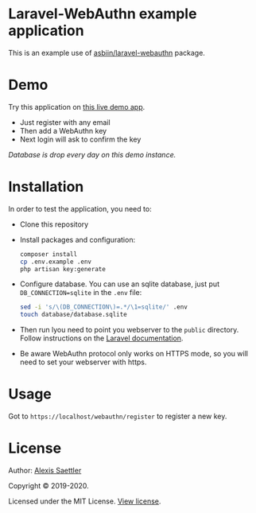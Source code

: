 Laravel-WebAuthn example application
====================================

This is an example use of [asbiin/laravel-webauthn](https://github.com/asbiin/laravel-webauthn) package.

# Demo

Try this application on [this live demo app](https://laravel-webauthn-example.herokuapp.com/).

- Just register with any email
- Then add a WebAuthn key
- Next login will ask to confirm the key

*Database is drop every day on this demo instance.*


# Installation

In order to test the application, you need to:

* Clone this repository

* Install packages and configuration:
    ```sh
    composer install
    cp .env.example .env
    php artisan key:generate
    ```

* Configure database. 
You can use an sqlite database, just put `DB_CONNECTION=sqlite` in the `.env` file:
    ```sh
    sed -i 's/\(DB_CONNECTION\)=.*/\1=sqlite/' .env
    touch database/database.sqlite
    ```

* Then run lyou need to point you webserver to the `public` directory. Follow instructions on the [Laravel documentation](https://laravel.com/docs/5.8/installation#configuration).
* Be aware WebAuthn protocol only works on HTTPS mode, so you will need to set your webserver with https.


# Usage

Got to `https://localhost/webauthn/register` to register a new key.


# License

Author: [Alexis Saettler](https://github.com/asbiin)

Copyright © 2019-2020.

Licensed under the MIT License. [View license](/LICENSE).
